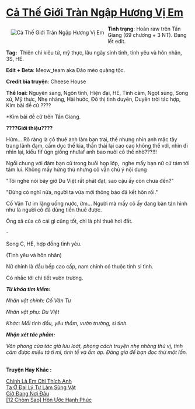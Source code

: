 <a href="https://utruyen.com/ca-the-gioi-tran-ngap-huong-vi-em/24771/" title="Cả Thế Giới Tràn Ngập Hương Vị Em"><h1>Cả Thế Giới Tràn Ngập Hương Vị Em</h1></a><div style="display:table"><img align="right" style="float: left; padding: 10px;" src="https://utruyen.com/images/story/200x260/ca-the-gioi-tran-ngap-huong-vi-em.jpg" alt="Cả Thế Giới Tràn Ngập Hương Vị Em"><b>Tình trạng</b>: Hoàn raw trên Tấn Giang (69 chương + 3 NT). Đang lết edit.<p></p><b>Tag:</b>  Thiên chi kiêu tử, mỹ thực, lâu ngày sinh tình, tình yêu và hôn nhân, 3S, HE.<p></p><b>Edit + Beta</b>: Meow_team aka Đảo mèo quàng tộc.<p></p><b>Credit bìa truyện</b>: Cheese House<p></p><b>Thể loại: </b>Nguyên sang, Ngôn tình, Hiện đại, HE, Tình cảm, Ngọt sủng, Song xử, Mỹ thực, Nhẹ nhàng, Hài hước, Đô thị tình duyên, Duyên trời tác hợp, Kim bài đề cử ????<p></p>*Kim bài đề cử trên Tấn Giang.<p></p><b>????Giới thiệu????</b><p></p>Hừm... Rõ ràng là cô thuê anh làm bạn trai, thế nhưng nhìn anh mặc tây trang lãnh đạm, cấm dục thế kia, thần thái lại cao cao không thể với, nhìn đi nhìn lại, kiểu fif ũgn giống nhưlaf anh bao nuôi cô thế nhờ???!!!<p></p>Ngồi chung với đám bạn cũ trong buổi họp lớp,  nghe mấy bạn nữ cứ tám tới tám lui. Không mấy hứng thú nhưng cô vẫn chú ý nội dung<p></p>"Tôi nghe nói bây giờ Du Việt rất phát đạt, sao cậu ấy còn chưa đến?"<p></p>"Đừng có nghĩ nữa, người ta vừa mới thông báo đã kết hôn rồi."<p></p>Cố Văn Tư im lặng uống nước, ừm... Người mà mấy cô ấy đang bàn tán hình như là người cô đã dùng tiền thuê được.<p></p>Ông xã của cô cái gì cũng tốt, chỉ là phí thuê hơi đắt.<p></p>- <p></p>Song C, HE, hợp đồng tình yêu.<p></p>(Tình yêu và hôn nhân)<p></p>Nữ chính là đầu bếp cao cấp, nam chính có thuộc tính si tình.<p></p>Có nhắc tới chi tiết vườn trường.<p></p><b><i>Từ khóa tìm kiếm:</i></b><p></p><i>Nhân vật chính: Cố Văn Tư</i><p></p><i>Nhân vật phụ: Du Việt</i><p></p><i>Khác: Mối tình đầu, yêu thầm, vườn trường, si tình.</i><p></p><b><i>Nhận xét tác phẩm:</i></b><p></p><i>Văn phong của tác giả lưu loát, phong cách truyện nhẹ nhàng thú vị, tình cảm được miêu tả tỉ mỉ, tinh tế và ấm áp. Đáng giá để bạn đọc thử một lần.</i></div><p><br><b>Truyện Hay Khác :</b></p><a href="https://utruyen.com/chinh-la-em-chi-thich-anh/25358/" alt="Chính Là Em Chỉ Thích Anh">Chính Là Em Chỉ Thích Anh</a><br/><a href="https://github.com/quanluxury/ngontinhhot/tree/master/truyenhay/19237/" alt="Ta Ở Đại Lý Tự Làm Sủng Vật">Ta Ở Đại Lý Tự Làm Sủng Vật</a><br/><a href="https://github.com/mlquan/truyenhay/tree/master/truyenhay/22281/" alt="Giờ Đang Nơi Đâu">Giờ Đang Nơi Đâu</a><br/><a href="https://www.flickr.com/photos/183745219@N08/49516037608/" alt="[12 Chòm Sao] Hôn Ước Hạnh Phúc">[12 Chòm Sao] Hôn Ước Hạnh Phúc</a><br/>
